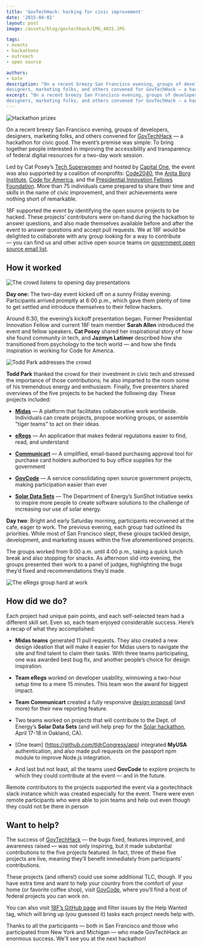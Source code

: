 ```yaml
---
title: 'GovTechHack: hacking for civic improvement'
date: '2015-04-02'
layout: post
image: /assets/blog/govtechhack/IMG_4015.JPG

tags: 
- events
- hackathons
- outreach
- open source

authors:
- kate
description: "On a recent breezy San Francisco evening, groups of developers,
designers, marketing folks, and others convened for GovTechHack — a hackathon for civic good. The event’s premise was simple: To bring together people interested in improving the accessibility and transparency of federal digital resources for a two-day work session."
excerpt: "On a recent breezy San Francisco evening, groups of developers,
designers, marketing folks, and others convened for GovTechHack — a hackathon for civic good. The event’s premise was simple: To bring together people interested in improving the accessibility and transparency of federal digital resources for a two-day work session."
---
```

<img alt="Hackathon prizes" src="/assets/blog/govtechhack/IMG_4015.JPG" class="align-left" />

On a recent breezy San Francisco evening, groups of developers,
designers, marketing folks, and others convened for
[GovTechHack](http://www.eventbrite.com/e/gov-tech-hack-by-the-people-for-the-people-tickets-16135863803)
— a hackathon for civic good. The event’s premise was simple: To bring
together people interested in improving the accessibility and
transparency of federal digital resources for a two-day work session.

Led by Cat Posey’s [Tech
Superwomen](http://www.techsuperwomensummit.com/) and hosted by
[Capital One](https://www.capitalone.com/), the event was also
supported by a coalition of nonprofits:
[Code2040](http://www.code2040.org/), the [Anita Borg
Institute](http://anitaborg.org/), [Code for
America](http://www.codeforamerica.org/), and the [Presidential
Innovation Fellows Foundation](http://presidentialinnovation.org/).
More than 75 individuals came prepared to share their time and skills in
the name of civic improvement, and their achievements were nothing short
of remarkable.

18F supported the event by identifying the open source projects to be
hacked. These projects’ contributors were on-hand during the hackathon
to answer questions, and also made themselves available before and after
the event to answer questions and accept pull requests. We at 18F would
be delighted to collaborate with any group looking for a way to
contribute — you can find us and other active open source teams on
[government open source email
list](mailto:government-open-source@googlegroups.com).

## How it worked

<img alt="The crowd listens to opening day presentations" src="/assets/blog/govtechhack/IMG_3998.JPG" class="align-left" />

**Day one:** The two-day event kicked off on a sunny Friday evening.
Participants arrived promptly at 6:00 p.m., which gave them plenty of time
to get settled and introduce themselves to their fellow hackers.

Around 6:30, the evening’s kickoff presentation began. Former
Presidential Innovation Fellow and current 18F team member **Sarah
Allen** introduced the event and fellow speakers. **Cat Posey** shared
her inspirational story of how she found community in tech, and **Jazmyn
Latimer** described how she transitioned from psychology to the tech
world — and how she finds inspiration in working for Code for America.

<img alt="Todd Park addresses the crowd" src="/assets/blog/govtechhack/IMG_3995.JPG" class="align-right" />

**Todd Park** thanked the crowd for their investment in civic tech and
stressed the importance of those contributions; he also imparted to the
room some of his tremendous energy and enthusiasm. Finally, five
presenters shared overviews of the five projects to be hacked the
following day. These projects included:

-   [**Midas**](https://github.com/18F/midas) — A platform that facilitates collaborative work
    worldwide. Individuals can create projects, propose working
    groups, or assemble "tiger teams" to act on their ideas.

-   [**eRegs**](http://cfpb.github.io/eRegulations/) — An application that makes federal regulations easier to
    find, read, and understand

-   [**Communicart**](https://18f.gsa.gov/dashboard/project/C2/) — A simplified, email-based purchasing approval tool
    for purchase card holders authorized to buy office supplies for
    the government

-   [**GovCode**](https://github.com/dlapiduz/govcode.org) — A service consolidating open source government
    projects, making participation easier than ever

-   [**Solar Data Sets**](http://energy.gov/eere/sunshot/sunshot-initiative) — The Department of Energy’s SunShot Initiative
    seeks to inspire more people to create software solutions to the
    challenge of increasing our use of solar energy.

**Day two**: Bright and early Saturday morning, participants reconvened at
the cafe, eager to work. The previous evening, each group had outlined
its priorities. While most of San Francisco slept, these groups tackled
design, development, and marketing issues within the five aforementioned
projects.

The groups worked from 9:00 a.m. until 4:00 p.m., taking a quick lunch break
and also stopping for snacks. As afternoon slid into evening, the groups
presented their work to a panel of judges, highlighting the bugs they’d
fixed and recommendations they’d made.

<img alt="The eRegs group hard at work" src="/assets/blog/govtechhack/IMG_4014.JPG" class="align-left" />

How did we do?
--------------

Each project had unique pain points, and each self-selected team had a
different skill set. Even so, each team enjoyed considerable success.
Here’s a recap of what they accomplished:

-   **Midas teams** generated 11 pull requests. They also created a new
    design ideation that will make it easier for Midas users to
    navigate the site and find talent to claim their tasks. With three
    teams participating, one was awarded best bug fix, and another
    people’s choice for design inspiration.

-   **Team eRegs** worked on developer usability, winnowing a two-hour
    setup time to a mere 15 minutes. This team won the award for
    biggest impact.

-   **Team Communicart** created a fully responsive [design
    proposal](http://bradleyherman.com/communicart/) (and more) for
    their new reporting feature.

-   Two teams worked on projects that will contribute to the Dept. of
    Energy’s **Solar Data Sets** (and will help prep for the
    [Solar hackathon](http://www.eventbrite.com/e/sfuncube-solar-hackathon-2015-hackthesun-tickets-15720907658), April 17-18 in Oakland, CA).

-   [One team] (https://github.com/tldrCongress/app) integrated **MyUSA** authentication, and also made pull
    requests on the passport npm module to improve Node.js
    integration.

-   And last but not least, all the teams used **GovCode** to explore
    projects to which they could contribute at the event — and in the
    future.

Remote contributors to the projects supported the event via a
govtechhack slack instance which was created especially for the event.
There were even remote participants who were able to join teams and help
out even though they could not be there in person

## Want to help?

The success of
[GovTechHack](https://twitter.com/search?f=realtime&q=%23GovTechHack&src=typd)
— the bugs fixed, features improved, and awareness raised — was not only
inspiring, but it made substantial contributions to the five projects
featured. In fact, three of these five projects are live, meaning
they’ll benefit immediately from participants’ contributions.

These projects (and others!) could use some additional TLC, though. If
you have extra time and want to help your country from the comfort of
your home (or favorite coffee shop), visit
[GovCode](https://www.govcode.org/), where you’ll find a host of
federal projects you can work on.

You can also visit [18F’s GitHub page](https://github.com/18F) and
filter issues by the Help Wanted tag, which will bring up (you guessed
it) tasks each project needs help with.

Thanks to all the participants — both in San Francisco and those who
participated from New York and Michigan — who made GovTechHack an
enormous success. We'll see you at the next hackathon!
